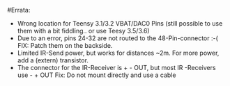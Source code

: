 #Errata:
- Wrong location for Teensy 3.1/3.2 VBAT/DAC0 Pins (still possible to use them with a bit fiddling.. or use Teesy 3.5/3.6)
- Due to an error, pins 24-32 are not routed to the 48-Pin-connector :-( FIX: Patch them on the backside.
- Limited IR-Send power, but works for distances ~2m. For more power, add a (extern) transistor.
- The connector for the IR-Receiver is + - OUT, but most IR -Receivers use - + OUT Fix: Do not mount directly and use a cable
